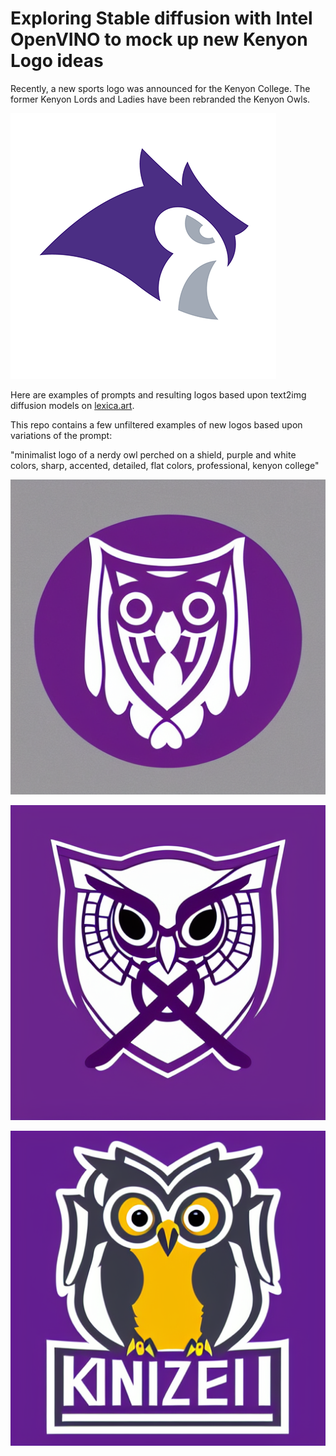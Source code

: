 # Exploring Stable diffusion with Intel OpenVINO to mock up new Kenyon Logo ideas

Recently, a new sports logo was announced for the Kenyon College. The former Kenyon Lords and Ladies have been rebranded the Kenyon Owls.

![Kenyon Owls](logo_kenyon_owl_medium-425owl_purple-gray_rgb.png)

Here are examples of prompts and resulting logos based upon text2img diffusion models on [lexica.art](https://lexica.art/?q=sports+logos).

This repo contains a few unfiltered examples of new logos based upon variations of the prompt:

"minimalist logo of a nerdy owl perched on a shield, purple and white colors, sharp, accented, detailed, flat colors, professional, kenyon college"

![First Place](logo8_kenyon_nerdy_owl_3-49.png)

![Second Place](logo5_kenyon_nerdy_owl_6-07.png)

![Third Place](logo14_kenyon_nerdy_owl.png)

